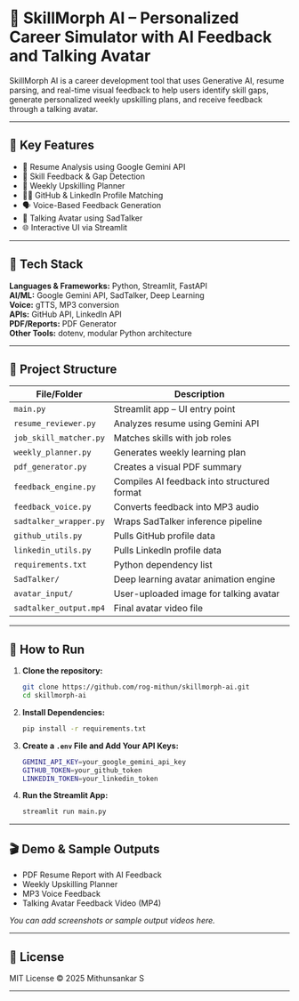 # 🧠 SkillMorph AI – Personalized Career Simulator with AI Feedback and Talking Avatar

SkillMorph AI is a career development tool that uses Generative AI, resume parsing, and real-time visual feedback to help users identify skill gaps, generate personalized weekly upskilling plans, and receive feedback through a talking avatar.

---

## 📌 Key Features

- 📝 Resume Analysis using Google Gemini API  
- 🧠 Skill Feedback & Gap Detection  
- 📅 Weekly Upskilling Planner  
- 🧑‍💼 GitHub & LinkedIn Profile Matching  
- 🗣️ Voice-Based Feedback Generation  
- 🎥 Talking Avatar using SadTalker  
- 🌐 Interactive UI via Streamlit

---

## 🧰 Tech Stack

**Languages & Frameworks:** Python, Streamlit, FastAPI  
**AI/ML:** Google Gemini API, SadTalker, Deep Learning  
**Voice:** gTTS, MP3 conversion  
**APIs:** GitHub API, LinkedIn API  
**PDF/Reports:** PDF Generator  
**Other Tools:** dotenv, modular Python architecture

---

## 📁 Project Structure

| File/Folder             | Description                                  |
|-------------------------|----------------------------------------------|
| `main.py`               | Streamlit app – UI entry point               |
| `resume_reviewer.py`    | Analyzes resume using Gemini API             |
| `job_skill_matcher.py`  | Matches skills with job roles                |
| `weekly_planner.py`     | Generates weekly learning plan               |
| `pdf_generator.py`      | Creates a visual PDF summary                 |
| `feedback_engine.py`    | Compiles AI feedback into structured format  |
| `feedback_voice.py`     | Converts feedback into MP3 audio             |
| `sadtalker_wrapper.py`  | Wraps SadTalker inference pipeline           |
| `github_utils.py`       | Pulls GitHub profile data                    |
| `linkedin_utils.py`     | Pulls LinkedIn profile data                  |
| `requirements.txt`      | Python dependency list                       |
| `SadTalker/`            | Deep learning avatar animation engine        |
| `avatar_input/`         | User-uploaded image for talking avatar       |
| `sadtalker_output.mp4`  | Final avatar video file                      |

---

## 🚀 How to Run

1. **Clone the repository:**
   ```bash
   git clone https://github.com/rog-mithun/skillmorph-ai.git
   cd skillmorph-ai

2. **Install Dependencies:**
   ```bash
   pip install -r requirements.txt

3. **Create a `.env` File and Add Your API Keys:**
   ```bash
   GEMINI_API_KEY=your_google_gemini_api_key
   GITHUB_TOKEN=your_github_token
   LINKEDIN_TOKEN=your_linkedin_token

4. **Run the Streamlit App:**
   ```bash
   streamlit run main.py

---

## 🎬 Demo & Sample Outputs

- PDF Resume Report with AI Feedback  
- Weekly Upskilling Planner  
- MP3 Voice Feedback  
- Talking Avatar Feedback Video (MP4)

*You can add screenshots or sample output videos here.*

---

## 📖 License
MIT License
© 2025 Mithunsankar S

---


